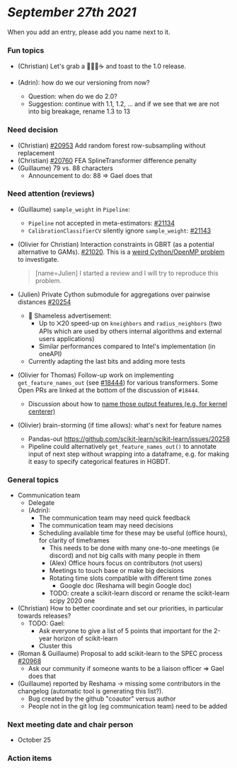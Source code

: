 # *September 27th 2021*

When you add an entry, please add you  name next to it.


### Fun topics

- (Christian) Let's grab a :beer::tropical_drink::tea::coffee: and toast to the 1.0 release.

- (Adrin): how do we our versioning from now?
    - Question: when do we do 2.0?
    - Suggestion: continue with 1.1, 1.2, ... and if we see that we are not into big breakage, rename 1.3 to 13

### Need decision

- (Christian) [#20953](https://github.com/scikit-learn/scikit-learn/issues/20953) Add random forest row-subsampling without replacement
- (Christian) [#20760](https://github.com/scikit-learn/scikit-learn/issues/20760) FEA SplineTransformer difference penalty
- (Guillaume) 79 vs. 88 characters
    - Announcement to do: 88 => Gael does that

### Need attention (reviews)

- (Guillaume) `sample_weight` in `Pipeline`:
    - `Pipeline` not accepted in meta-estimators: [#21134](https://github.com/scikit-learn/scikit-learn/issues/21134)
    - `CalibrationClassifierCV` silently ignore `sample_weight`: [#21143](https://github.com/scikit-learn/scikit-learn/pull/21143)
- (Olivier for Christian) Interaction constraints in GBRT (as a potential alternative to GAMs). [#21020](https://github.com/scikit-learn/scikit-learn/pull/21020). This is a [weird Cython/OpenMP problem](https://github.com/scikit-learn/scikit-learn/pull/21020#issuecomment-922337842) to investigate.
    > [name=Julien] I started a review and I will try to reproduce this problem.

- (Julien) Private Cython submodule for aggregations over pairwise distances [#20254](https://github.com/scikit-learn/scikit-learn/pull/20254)
    - 📢 Shameless advertisement:
        - Up to ⨉20 speed-up on `kneighbors` and `radius_neighbors` (two APIs which are used by others internal algorithms and external users applications)
        - Similar performances compared to Intel's implementation (in oneAPI)
    - Currently adapting the last bits and adding more tests

- (Olivier for Thomas) Follow-up work on implementing `get_feature_names_out` (see [#18444](https://github.com/scikit-learn/scikit-learn/pull/18444)) for various transformers. Some Open PRs are linked at the bottom of the discussion of `#18444`.
    - Discussion about how to [name those output features (e.g. for kernel centerer)](https://github.com/scikit-learn/scikit-learn/pull/21079#discussion_r715472936)


- (Olivier) brain-storming (if time allows): what's next for feature names
    - Pandas-out https://github.com/scikit-learn/scikit-learn/issues/20258
    - Pipeline could alternatively `get_feature_names_out()` to annotate input of next step without wrapping into a dataframe, e.g. for making it easy to specify categorical features in HGBDT.

### General topics

- Communication team
    - Delegate
    - (Adrin):
        - The communication team may need quick feedback
        - The communication team may need decisions
        - Scheduling available time for these may be useful (office hours), for clarity of timeframes
            - This needs to be done with many one-to-one meetings (ie discord) and not big calls with many people in them
            - (Alex) Office hours focus on contributors (not users)
            - Meetings to touch base or make big decisions
            - Rotating time slots compatible with different time zones
                - Google doc (Reshama will begin Google doc)
            - TODO: create a scikit-learn discord or rename the scikit-learn scipy 2020 one 
- (Christian) How to better coordinate and set our priorities, in particular towards releases?
    - TODO: Gael:
        - Ask everyone to give a list of 5 points that important for the 2-year horizon of scikit-learn
        - Cluster this
- (Roman & Guillaume) Proposal to add scikit-learn to the SPEC process [#20968](https://github.com/scikit-learn/scikit-learn/discussions/20968)
    - Ask our community if someone wants to be a liaison officer => Gael does that
- (Guillaume) reported by Reshama -> missing some contributors in the changelog (automatic tool is generating this list?).
    - Bug created by the github "coautor" versus author
    - People not in the git log (eg communication team) need to be added

 
### Next meeting date and chair person
- October 25

### Action items

